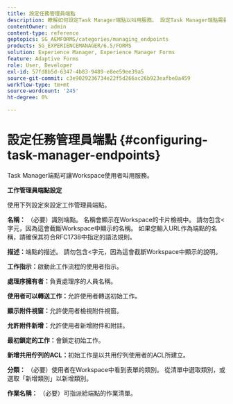 ```yaml
---
title: 設定任務管理員端點
description: 瞭解如何設定Task Manager端點以叫用服務。 設定Task Manager端點需要不同的設定。
contentOwner: admin
content-type: reference
geptopics: SG_AEMFORMS/categories/managing_endpoints
products: SG_EXPERIENCEMANAGER/6.5/FORMS
solution: Experience Manager, Experience Manager Forms
feature: Adaptive Forms
role: User, Developer
exl-id: 57fd8b5d-6347-4b83-9489-e8ee59ee39a5
source-git-commit: c3e9029236734e22f5d266ac26b923eafbe0a459
workflow-type: tm+mt
source-wordcount: '245'
ht-degree: 0%

---
```


# 設定任務管理員端點 {#configuring-task-manager-endpoints}

Task Manager端點可讓Workspace使用者叫用服務。

**工作管理員端點設定**

使用下列設定來設定工作管理員端點。

**名稱：** （必要）識別端點。 名稱會顯示在Workspace的卡片檢視中。 請勿包含&lt;字元，因為這會截斷Workspace中顯示的名稱。 如果您輸入URL作為端點的名稱，請確保其符合RFC1738中指定的語法規則。

**描述：**&#x200B;端點的描述。 請勿包含&lt;字元，因為這會截斷Workspace中顯示的說明。

**工作指示：**&#x200B;啟動此工作流程的使用者指示。

**處理序擁有者：**&#x200B;負責處理序的人員名稱。

**使用者可以轉送工作：**&#x200B;允許使用者轉送初始工作。

**顯示附件視窗：**&#x200B;允許使用者檢視附件視窗。

**允許附件新增：**&#x200B;允許使用者新增附件和附註。

**最初鎖定的工作：**&#x200B;會鎖定初始工作。

**新增共用佇列的ACL：**&#x200B;初始工作是以共用佇列使用者的ACL所建立。

**分類：** （必要）使用者在Workspace中看到表單的類別。 從清單中選取類別，或選取「新增類別」以新增類別。

**作業名稱：** （必要）可指派給端點的作業清單。
